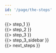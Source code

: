 ```yaml
---
id: '/page/the-steps'
---
```


<div class="block step-1"><div class="block-inner row">
    <div class="block-image col-md-4"></div>
    <div class="block-text col-md-8">{{> step_1 }}</div>
</div></div>

<div class="block step-2"><div class="block-inner row">
    <div class="block-image col-md-4"></div>
    <div class="block-text col-md-8">{{> step_2 }}</div>
</div></div>

<div class="block step-3"><div class="block-inner row">
    <div class="col-md-8">{{> step_3 }}</div>
    <div class="col-md-4 sidebar">{{> step_3_sidebar }}</div>
</div></div>

<div class="block next-steps"><div class="block-inner row">
    <div class="main col-md-8 col-md-push-4">
        {{> next_steps }}
    </div>
</div></div>
